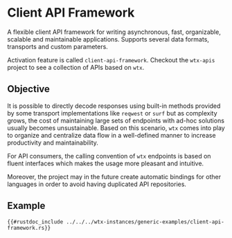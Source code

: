 # Client API Framework

A flexible client API framework for writing asynchronous, fast, organizable, scalable and maintainable applications. Supports several data formats, transports and custom parameters.

Activation feature is called `client-api-framework`. Checkout the `wtx-apis` project to see a collection of APIs based on `wtx`.

## Objective

It is possible to directly decode responses using built-in methods provided by some transport implementations like `reqwest` or `surf` but as complexity grows, the cost of maintaining large sets of endpoints with ad-hoc solutions usually becomes unsustainable. Based on this scenario, `wtx` comes into play to organize and centralize data flow in a well-defined manner to increase productivity and maintainability.

For API consumers, the calling convention of `wtx` endpoints is based on fluent interfaces which makes the usage more pleasant and intuitive.

Moreover, the project may in the future create automatic bindings for other languages in order to avoid having duplicated API repositories.

## Example

```rust,edition2021,no_run
{{#rustdoc_include ../../../wtx-instances/generic-examples/client-api-framework.rs}}
```